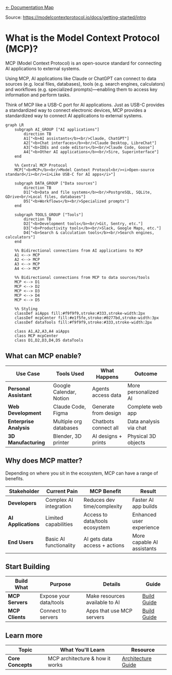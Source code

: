 [← Documentation Map](documentation-map.md)

Source: https://modelcontextprotocol.io/docs/getting-started/intro

# What is the Model Context Protocol (MCP)?

MCP (Model Context Protocol) is an open-source standard for connecting AI applications to external systems.

Using MCP, AI applications like Claude or ChatGPT can connect to data sources (e.g. local files, databases), tools (e.g. search engines, calculators) and workflows (e.g. specialized prompts)—enabling them to access key information and perform tasks.

Think of MCP like a USB-C port for AI applications. Just as USB-C provides a standardized way to connect electronic devices, MCP provides a standardized way to connect AI applications to external systems.

```mermaid
graph LR
    subgraph AI_GROUP ["AI applications"]
        direction TB
        A1["<b>AI assistants</b><br/>Claude, ChatGPT"]
        A2["<b>Chat interfaces</b><br/>Claude Desktop, LibreChat"]
        A3["<b>IDEs and code editors</b><br/>Claude Code, Goose"]
        A4["<b>Other AI applications</b><br/>5ire, Superinterface"]
    end
    
    %% Central MCP Protocol
    MCP["<b>MCP</b><br/>Model Context Protocol<br/><i>Open-source standard</i><br/><i>Like USB-C for AI apps</i>"]
    
    subgraph DATA_GROUP ["Data sources"]
        direction TB
        D1["<b>Data and file systems</b><br/>PostgreSQL, SQLite, GDrive<br/>Local files, databases"]
        D5["<b>Workflows</b><br/>Specialized prompts"]
    end
    
    subgraph TOOLS_GROUP ["Tools"]
        direction TB
        D2["<b>Development tools</b><br/>Git, Sentry, etc."]
        D3["<b>Productivity tools</b><br/>Slack, Google Maps, etc."]
        D4["<b>Search & calculation tools</b><br/>Search engines, calculators"]
    end
    
    %% Bidirectional connections from AI applications to MCP
    A1 <--> MCP
    A2 <--> MCP
    A3 <--> MCP
    A4 <--> MCP
    
    %% Bidirectional connections from MCP to data sources/tools
    MCP <--> D1
    MCP <--> D2
    MCP <--> D3
    MCP <--> D4
    MCP <--> D5
    
    %% Styling
    classDef aiApps fill:#f9f9f9,stroke:#333,stroke-width:2px
    classDef mcpCenter fill:#e1f5fe,stroke:#0277bd,stroke-width:3px
    classDef dataTools fill:#f9f9f9,stroke:#333,stroke-width:2px
    
    class A1,A2,A3,A4 aiApps
    class MCP mcpCenter
    class D1,D2,D3,D4,D5 dataTools
```

## What can MCP enable?

| Use Case | Tools Used | What Happens | Outcome |
|----------|-------------|--------------|---------|
| **Personal Assistant** | Google Calendar, Notion | Agents access data | More personalized AI |
| **Web Development** | Claude Code, Figma | Generate from design | Complete web app |
| **Enterprise Analysis** | Multiple org databases | Chatbots connect all | Data analysis via chat |
| **3D Manufacturing** | Blender, 3D printer | AI designs + prints | Physical 3D objects |

## Why does MCP matter?

Depending on where you sit in the ecosystem, MCP can have a range of benefits.

| Stakeholder | Current Pain | MCP Benefit | Result |
|-------------|--------------|-------------|--------|
| **Developers** | Complex AI integration | Reduces dev time/complexity | Faster AI app builds |
| **AI Applications** | Limited capabilities | Access to data/tools ecosystem | Enhanced user experience |
| **End Users** | Basic AI functionality | AI gets data access + actions | More capable AI assistants |

## Start Building

| Build What | Purpose | Details | Guide |
|------------|---------|---------|-------|
| **MCP Servers** | Expose your data/tools | Make resources available to AI | [Build Guide](docs/develop/build-server.md) |
| **MCP Clients** | Connect to servers | Apps that use MCP servers | [Build Guide](docs/develop/build-client.md) |

## Learn more

| Topic | What You'll Learn | Resource |
|-------|------------------|----------|
| **Core Concepts** | MCP architecture & how it works | [Architecture Guide](docs/learn/architecture.md) |
